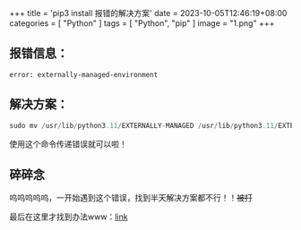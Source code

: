 +++
title = 'pip3 install 报错的解决方案'
date = 2023-10-05T12:46:19+08:00
categories = [
    "Python"
]
tags = [
    "Python",
    "pip"
]
image = "1.png"
+++

## 报错信息：

```subunit
error: externally-managed-environment
```

## 解决方案：

```awk
sudo mv /usr/lib/python3.11/EXTERNALLY-MANAGED /usr/lib/python3.11/EXTERNALLY-MANAGED.old
```

使用这个命令传递错误就可以啦！

## 碎碎念

呜呜呜呜呜，一开始遇到这个错误，找到半天解决方案都不行！！~~被打~~

最后在这里才找到办法www：[link](https://stackoverflow.com/questions/75608323/how-do-i-solve-error-externally-managed-environment-every-time-i-use-pip-3 "link")
